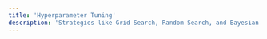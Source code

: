 ```yaml
---
title: 'Hyperparameter Tuning'
description: 'Strategies like Grid Search, Random Search, and Bayesian Optimization for model performance improvement.'
---
```

